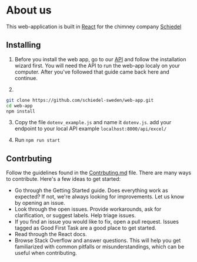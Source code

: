 # About us

This web-application is built in [React](https://reactjs.org/)
for the chimney company [Schiedel](https://www.schiedel.com/se/)

## Installing

1. Before you install the web app, go to our [API](https://github.com/schiedel-sweden/API) and follow the installation wizard first. You will need the API to run the web-app localy on your computer. After you've followed that guide came back here and continue. 

2. 
```BASH
git clone https://github.com/schiedel-sweden/web-app.git
cd web-app
npm install
```

3. Copy the file `dotenv_example.js` and name it `dotenv.js`. add your endpoint to your local API example `localhost:8000/api/excel/`

4. Run `npm run start`

## Contrbuting
Follow the guidelines found in the [Contrbuting.md](https://github.com/schiedel-sweden/Mobile-Application/blob/master/CONTRIBUTING.md) file.
There are many ways to contribute. Here's a few ideas to get started:
* Go through the Getting Started guide. Does everything work as expected? If not, we're always looking for improvements. Let us know by opening an issue.
* Look through the open issues. Provide workarounds, ask for clarification, or suggest labels. Help triage issues.
* If you find an issue you would like to fix, open a pull request. Issues tagged as Good First Task are a good place to get started.
* Read through the React docs.
* Browse Stack Overflow and answer questions. This will help you get familiarized with common pitfalls or misunderstandings, which can be useful when contributing.
